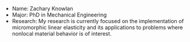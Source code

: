 
- Name: Zachary Knowlan
- Major: PhD in Mechanical Engineering
- Research: My research is currently focused on the implementation of micromorphic linear elasticity and its applications to problems where nonlocal material behavior is of interest.
